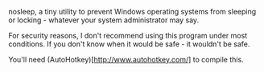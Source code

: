 nosleep, 
a tiny utility to prevent Windows operating systems from sleeping or locking - 
whatever your system administrator may say.

For security reasons, 
I don't recommend using this program under most conditions.
If you don't know when it would be safe -
it wouldn't be safe.

You'll need (AutoHotkey)[http://www.autohotkey.com/] to compile this. 

